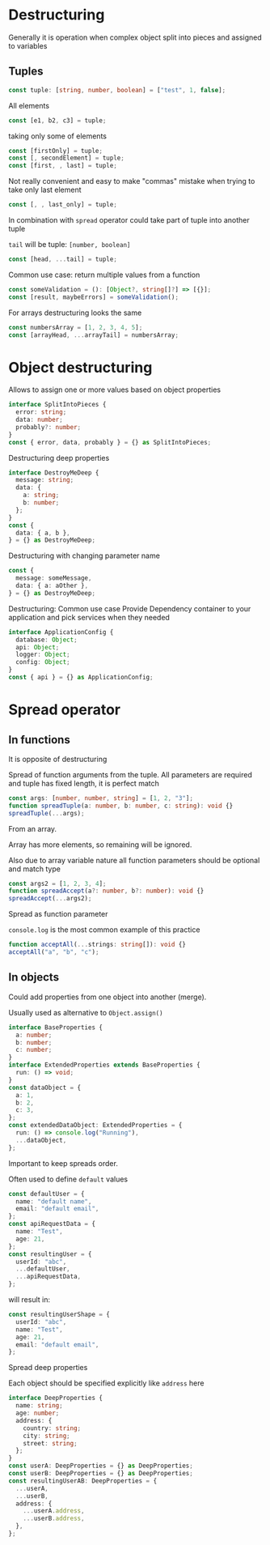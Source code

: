 # Destructuring

Generally it is operation when complex object split into pieces and assigned to variables

## Tuples

```ts
const tuple: [string, number, boolean] = ["test", 1, false];
```

All elements

```ts
const [e1, b2, c3] = tuple;
```

taking only some of elements

```ts
const [firstOnly] = tuple;
const [, secondElement] = tuple;
const [first, , last] = tuple;
```

Not really convenient and easy to make "commas" mistake when trying to take only last element

```ts
const [, , last_only] = tuple;
```

In combination with `spread` operator could take part of tuple into another tuple

`tail` will be tuple: `[number, boolean]`

```ts
const [head, ...tail] = tuple;
```

Common use case: return multiple values from a function

```ts
const someValidation = (): [Object?, string[]?] => [{}];
const [result, maybeErrors] = someValidation();
```

For arrays destructuring looks the same

```ts
const numbersArray = [1, 2, 3, 4, 5];
const [arrayHead, ...arrayTail] = numbersArray;
```

# Object destructuring

Allows to assign one or more values based on object properties

```ts
interface SplitIntoPieces {
  error: string;
  data: number;
  probably?: number;
}
const { error, data, probably } = {} as SplitIntoPieces;
```

Destructuring deep properties

```ts
interface DestroyMeDeep {
  message: string;
  data: {
    a: string;
    b: number;
  };
}
const {
  data: { a, b },
} = {} as DestroyMeDeep;
```

Destructuring with changing parameter name

```ts
const {
  message: someMessage,
  data: { a: aOther },
} = {} as DestroyMeDeep;
```

Destructuring: Common use case
Provide Dependency container to your application and pick services when they needed

```ts
interface ApplicationConfig {
  database: Object;
  api: Object;
  logger: Object;
  config: Object;
}
const { api } = {} as ApplicationConfig;
```

# Spread operator

## In functions

It is opposite of destructuring

Spread of function arguments from the tuple.
All parameters are required and tuple has fixed length, it is perfect match

```ts
const args: [number, number, string] = [1, 2, "3"];
function spreadTuple(a: number, b: number, c: string): void {}
spreadTuple(...args);
```

From an array.

Array has more elements, so remaining will be ignored.

Also due to array variable nature all function parameters should be optional and match type

```ts
const args2 = [1, 2, 3, 4];
function spreadAccept(a?: number, b?: number): void {}
spreadAccept(...args2);
```

Spread as function parameter

`console.log` is the most common example of this practice

```ts
function acceptAll(...strings: string[]): void {}
acceptAll("a", "b", "c");
```

## In objects

Could add properties from one object into another (merge).

Usually used as alternative to `Object.assign()`

```ts
interface BaseProperties {
  a: number;
  b: number;
  c: number;
}
interface ExtendedProperties extends BaseProperties {
  run: () => void;
}
const dataObject = {
  a: 1,
  b: 2,
  c: 3,
};
const extendedDataObject: ExtendedProperties = {
  run: () => console.log("Running"),
  ...dataObject,
};
```

Important to keep spreads order.

Often used to define `default` values

```ts
const defaultUser = {
  name: "default name",
  email: "default email",
};
const apiRequestData = {
  name: "Test",
  age: 21,
};
const resultingUser = {
  userId: "abc",
  ...defaultUser,
  ...apiRequestData,
};
```

will result in:

```ts
const resultingUserShape = {
  userId: "abc",
  name: "Test",
  age: 21,
  email: "default email",
};
```

Spread deep properties

Each object should be specified explicitly like `address` here

```ts
interface DeepProperties {
  name: string;
  age: number;
  address: {
    country: string;
    city: string;
    street: string;
  };
}
const userA: DeepProperties = {} as DeepProperties;
const userB: DeepProperties = {} as DeepProperties;
const resultingUserAB: DeepProperties = {
  ...userA,
  ...userB,
  address: {
    ...userA.address,
    ...userB.address,
  },
};
```
